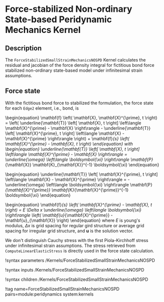 # Force-stabilized Non-ordinary State-based Peridynamic Mechanics Kernel

## Description

The `ForceStabilizedSmallStrainMechanicsNOSPD` Kernel calculates the residual and jacobian of the force density integral for fictitious bond force stabilized non-ordinary state-based model under infinitesimal strain assumptions.

## Force state

With the fictitious bond force to stabilized the formulation, the force state for each `Edge2` element, i.e., bond, is

\begin{equation}
  \mathbf{f} \left( \mathbf{X}, \mathbf{X}^{\prime}, t \right) = \left( \underline{\mathbf{T}} \left[ \mathbf{X}, t \right] \left\langle \mathbf{X}^{\prime} - \mathbf{X} \right\rangle - \underline{\mathbf{T}} \left[ \mathbf{X}^{\prime}, t \right] \left\langle \mathbf{X} - \mathbf{X}^{\prime} \right\rangle \right) + \mathbf{f}_{s} \left( \mathbf{X}^{\prime} - \mathbf{X}, t \right)
\end{equation}
with
\begin{equation}
  \underline{\mathbf{T}} \left[ \mathbf{X}, t \right] \left\langle \mathbf{X}^{\prime} - \mathbf{X} \right\rangle = \underline{\omega} \left\langle \boldsymbol{\xi} \right\rangle \mathbf{P}_{\mathbf{X}} \mathbf{K}_{\mathbf{X}}^{-1} \boldsymbol{\xi}
\end{equation}

\begin{equation}
  \underline{\mathbf{T}} \left[ \mathbf{X}^{\prime}, t \right] \left\langle \mathbf{X} - \mathbf{X}^{\prime} \right\rangle = - \underline{\omega} \left\langle \boldsymbol{\xi} \right\rangle \mathbf{P}_{\mathbf{X}^{\prime}} \mathbf{K}_{\mathbf{X}^{\prime}}^{-1} \boldsymbol{\xi}
\end{equation}

\begin{equation}
  \mathbf{f}_{s} \left( \mathbf{X}^{\prime} - \mathbf{X}, t \right) = E \Delta x \underline{\omega} \left\langle \boldsymbol{\xi} \right\rangle \left( \mathbf{u}_{\mathbf{X}^{\prime}} - \mathbf{u}_{\mathbf{X}} \right)
\end{equation}
where $E$ is young's modulus, $\Delta x$ is grid spacing for regular gird structure or average grid spacing for irregular grid structure, and $\mathbf{u}$ is the solution vector.

We don't distinguish Cauchy stress with the first Piola-Kirchhoff stress under infinitesimal strain assumptions. The stress retrieved from `ComputeLinearElasticStress` is directly used in the force state calculation.

!syntax parameters /Kernels/ForceStabilizedSmallStrainMechanicsNOSPD

!syntax inputs /Kernels/ForceStabilizedSmallStrainMechanicsNOSPD

!syntax children /Kernels/ForceStabilizedSmallStrainMechanicsNOSPD

!tag name=ForceStabilizedSmallStrainMechanicsNOSPD pairs=module:peridynamics system:kernels
